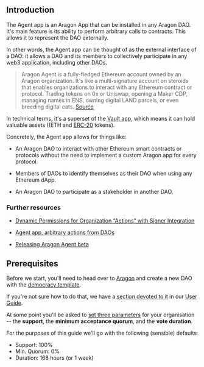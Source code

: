  ## Introduction
 The Agent app is an Aragon App that can be installed in any Aragon DAO. It's main feature is its ability to perform arbitrary calls to contracts. This allows it to represent the DAO externally.

 In other words, the Agent app can be thought of as the external interface of a DAO: it allows a DAO and its members to collectively participate in any web3 application, including other DAOs. 
 
 >Aragon Agent is a fully-fledged Ethereum account owned by an Aragon organization. It's like a multi-signature account on steroids that enables organizations to interact with any Ethereum contract or protocol. Trading tokens on 0x or Uniswap, opening a Maker CDP, managing names in ENS, owning digital LAND parcels, or even breeding digital cats. [Source](https://blog.aragon.one/aragon-agent-beta-release/)



In technical terms, it's a superset of the [Vault app](https://wiki.aragon.org/dev/apps/vault/), which means it can hold valuable assets ((ETH and [ERC-20](https://en.wikipedia.org/wiki/ERC-20) tokens).
 
Concretely, the Agent app allows for things like:

- An Aragon DAO to interact with other Ethereum smart contracts or protocols without the need to implement a custom Aragon app for every protocol.

- Members of DAOs to identify themselves as their DAO when using any Ethereum dApp.

- An Aragon DAO to participate as a stakeholder in another DAO.

### Further resources
- [Dynamic Permissions for Organization “Actions” with Signer Integration](https://forum.aragon.org/t/dynamic-permissions-for-organization-actions-with-signer-integration/116)

 - [Agent app, arbitrary actions from DAOs](https://forum.aragon.org/t/agent-app-arbitrary-actions-from-daos/275)

 - [Releasing Aragon Agent beta](https://blog.aragon.one/aragon-agent-beta-release/)

## Prerequisites

Before we start, you'll need to head over to [Aragon](https://app.aragon.org/) and create a new DAO with the [democracy template](https://github.com/aragon/dao-kits/tree/master/kits/democracy).

If you're not sure how to do that, we have a [section devoted to it](https://wiki.aragon.org/tutorials/Aragon_User_Guide/#21-create-a-new-democracy-organization) in our [User Guide](https://wiki.aragon.org/tutorials/Aragon_User_Guide/#21-create-a-new-democracy-organization).

At some point you'll be asked to [set three parameters](https://wiki.aragon.org/tutorials/Aragon_User_Guide/#214-set-the-parameters-of-your-democracy-organization-then-click-next) for your organisation -- the **support**, the **minimum acceptance quorum**, and the **vote duration**.

For the purposes of this guide we'll go with the following (sensible) defaults:

- Support: 100%
- Min. Quorum: 0%
- Duration: 168 hours (or 1 week)










